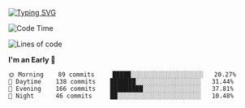[![Typing SVG](https://readme-typing-svg.demolab.com?font=Fira+Code&pause=1000&width=435&lines=Welcome+to+theArjun's+Profile)](https://git.io/typing-svg)


<!--START_SECTION:waka-->
![Code Time](http://img.shields.io/badge/Code%20Time-2%2C730%20hrs%2049%20mins-blue)

![Lines of code](https://img.shields.io/badge/From%20Hello%20World%20I%27ve%20Written-8%20Thousand%20lines%20of%20code-blue)

**I'm an Early 🐤** 

```text
🌞 Morning    89 commits     █████░░░░░░░░░░░░░░░░░░░░   20.27% 
🌆 Daytime    138 commits    ███████░░░░░░░░░░░░░░░░░░   31.44% 
🌃 Evening    166 commits    █████████░░░░░░░░░░░░░░░░   37.81% 
🌙 Night      46 commits     ██░░░░░░░░░░░░░░░░░░░░░░░   10.48%

```



<!--END_SECTION:waka-->